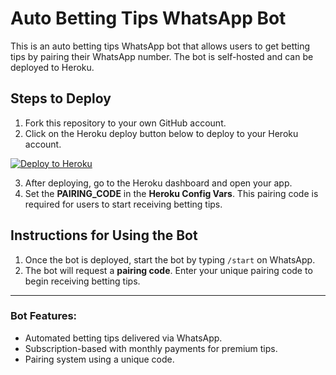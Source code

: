 # Auto Betting Tips WhatsApp Bot

This is an auto betting tips WhatsApp bot that allows users to get betting tips by pairing their WhatsApp number. The bot is self-hosted and can be deployed to Heroku.

## Steps to Deploy

1. Fork this repository to your own GitHub account.
2. Click on the Heroku deploy button below to deploy to your Heroku account.

[![Deploy to Heroku](https://www.herokucdn.com/deploy/button.png)](https://heroku.com/deploy?template=https://github.com/YOUR_USERNAME/YOUR_REPOSITORY_NAME)

3. After deploying, go to the Heroku dashboard and open your app.
4. Set the **PAIRING_CODE** in the **Heroku Config Vars**. This pairing code is required for users to start receiving betting tips.

## Instructions for Using the Bot

1. Once the bot is deployed, start the bot by typing `/start` on WhatsApp.
2. The bot will request a **pairing code**. Enter your unique pairing code to begin receiving betting tips.

---

### Bot Features:
- Automated betting tips delivered via WhatsApp.
- Subscription-based with monthly payments for premium tips.
- Pairing system using a unique code.
